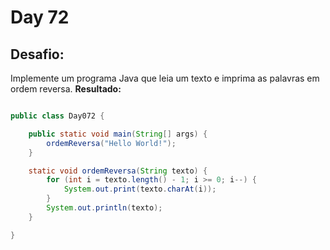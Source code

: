 # Day 72

## Desafio:

Implemente um programa Java que leia um texto e imprima as palavras em ordem reversa.
**Resultado:**

```java

public class Day072 {

    public static void main(String[] args) {
        ordemReversa("Hello World!");
    }

    static void ordemReversa(String texto) {
        for (int i = texto.length() - 1; i >= 0; i--) {
            System.out.print(texto.charAt(i));
        }
        System.out.println(texto);
    }	

}
